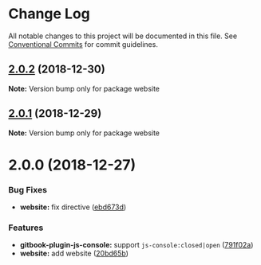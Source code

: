 # Change Log

All notable changes to this project will be documented in this file.
See [Conventional Commits](https://conventionalcommits.org) for commit guidelines.

## [2.0.2](https://github.com/azu/codemirror-console/compare/v2.0.1...v2.0.2) (2018-12-30)

**Note:** Version bump only for package website





## [2.0.1](https://github.com/azu/codemirror-console/compare/v2.0.0...v2.0.1) (2018-12-29)

**Note:** Version bump only for package website





# 2.0.0 (2018-12-27)


### Bug Fixes

* **website:** fix directive ([ebd673d](https://github.com/azu/codemirror-console/commit/ebd673d))


### Features

* **gitbook-plugin-js-console:** support `js-console:closed|open` ([791f02a](https://github.com/azu/codemirror-console/commit/791f02a))
* **website:** add website ([20bd65b](https://github.com/azu/codemirror-console/commit/20bd65b))
